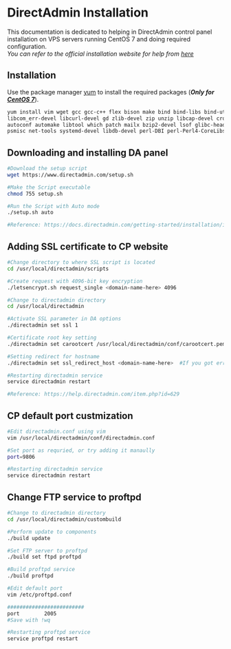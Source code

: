 # DirectAdmin Installation

This documentation is dedicated to helping in DirectAdmin control panel installation on VPS servers running CentOS 7 and doing required configuration. <br>
<i>You can refer to the official installation website for help from <a href="https://www.directadmin.com/installguide.php">here</a></i>

## Installation

Use the package manager [yum](https://wiki.centos.org/PackageManagement/Yum) to install the required packages (<b><i>Only for <a href="https://help.directadmin.com/item.php?id=354">CentOS 7</a></i></b>).

```bash
yum install vim wget gcc gcc-c++ flex bison make bind bind-libs bind-utils openssl openssl-devel perl quota libaio \
libcom_err-devel libcurl-devel gd zlib-devel zip unzip libcap-devel cronie bzip2 cyrus-sasl-devel perl-ExtUtils-Embed \
autoconf automake libtool which patch mailx bzip2-devel lsof glibc-headers kernel-devel expat-devel \
psmisc net-tools systemd-devel libdb-devel perl-DBI perl-Perl4-CoreLibs perl-libwww-perl xfsprogs rsyslog logrotate crontabs file kernel-headers
```

## Downloading and installing DA panel 
```bash
#Download the setup script
wget https://www.directadmin.com/setup.sh

#Make the Script executable
chmod 755 setup.sh

#Run the Script with Auto mode
./setup.sh auto

#Reference: https://docs.directadmin.com/getting-started/installation/installguide.html
```

## Adding SSL certificate to CP website

```bash
#Change directory to where SSL script is located
cd /usr/local/directadmin/scripts

#Create request with 4096-bit key encryption
./letsencrypt.sh request_single <domain-name-here> 4096

#Change to directadmin directory
cd /usr/local/directadmin

#Activate SSL parameter in DA options
./directadmin set ssl 1

#Certificate root key setting
./directadmin set carootcert /usr/local/directadmin/conf/carootcert.pem

#Setting redirect for hostname
./directadmin set ssl_redirect_host <domain-name-here>  #If you got error try adding it manaully in /usr/local/directadmin/conf/directadmin.conf

#Restarting directadmin service
service directadmin restart

#Reference: https://help.directadmin.com/item.php?id=629
```

## CP default port custmization

```bash
#Edit directadmin.conf using vim
vim /usr/local/directadmin/conf/directadmin.conf

#Set port as requried, or try adding it manaully
port=9806

#Restarting directadmin service
service directadmin restart
```

## Change FTP service to proftpd

```bash
#Change to directadmin directory
cd /usr/local/directadmin/custombuild

#Perform update to components
./build update

#Set FTP server to proftpd
./build set ftpd proftpd

#Build proftpd service
./build proftpd

#Edit default port
vim /etc/proftpd.conf

#########################
port        2005
#Save with !wq

#Restarting proftpd service
service proftpd restart
```

